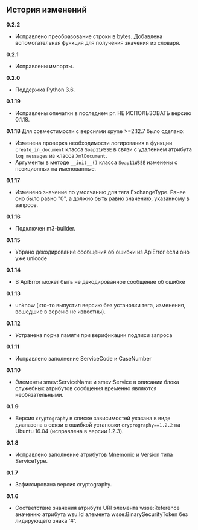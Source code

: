 ## История изменений

**0.2.2**
- Исправлено преобразование строки в bytes. Добавлена вспомогательная функция 
  для получения значения из словаря.

**0.2.1**
- Исправлены импорты.

**0.2.0**
- Поддержка Python 3.6.

**0.1.19**
- Исправлены опечатки в последнем pr. НЕ ИСПОЛЬЗОВАТЬ версию 0.1.18.

**0.1.18**
  Для совместимости с версиями spyne >=2.12.7 было сделано:
- Изменена проверка необходимости логирования в функции `create_in_document` 
  класса `Soap11WSSE` в связи с удалением атрибута `log_messages` 
  из класса `XmlDocument`.
- Аргументы в методе `__init__()` класса `Soap11WSSE` изменены с позиционных на 
  именованные.

**0.1.17**
- Изменено значение по умолчанию для тега ExchangeType. Ранее оно было равно
  "0", а должно быть равно значению, указанному в запросе.

**0.1.16**
- Подключен m3-builder.

**0.1.15**
- Убрано декодирование сообщения об ошибки из ApiError если оно уже unicode

**0.1.14**
- В ApiError может быть не декодированное сообщение об ошибке

**0.1.13**
- unknow (кто-то выпустил версию без установки тега, изменения, вошедшие в
  версию не известны).

**0.1.12**
- Устранена порча памяти при верификации подписи запроса

**0.1.11**
- Исправлено заполнение ServiceCode и CaseNumber

**0.1.10**
- Элементы smev:ServiceName и smev:Service в описании блока служебных атрибутов
  сообщения временно являются необязательными.

**0.1.9**
- Версия ``cryptography`` в списке зависимостей указана в виде диапазона в
  связи с ошибкой установки ``cryprography==1.2.2`` на Ubuntu 16.04 (исправлена
  в версии 1.2.3).

**0.1.8**
- Исправлено заполнение атрибутов Mnemonic и Version типа ServiceType.

**0.1.7**
- Зафиксирована версия cryptography.

**0.1.6**
- Соответствие значения атрибута URI элемента wsse:Reference значению атрибута
  wsu:Id элемента wsse:BinarySecurityToken без лидирующего знака '#'.
